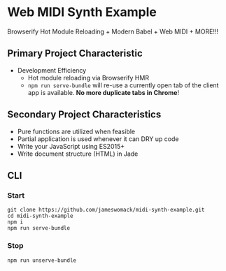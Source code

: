 # Web MIDI Synth Example
Browserify Hot Module Reloading + Modern Babel + Web MIDI + MORE!!!

## Primary Project Characteristic

* Development Efficiency
  * Hot module reloading via Browserify HMR
  * `npm run serve-bundle` will re-use a currently open tab of the client app is available. **No more duplicate tabs in Chrome**!

## Secondary Project Characteristics

* Pure functions are utilized when feasible
* Partial application is used whenever it can DRY up code
* Write your JavaScript using ES2015+
* Write document structure (HTML) in Jade

## CLI

### Start
```
git clone https://github.com/jameswomack/midi-synth-example.git
cd midi-synth-example
npm i
npm run serve-bundle
```

### Stop
```
npm run unserve-bundle
```
